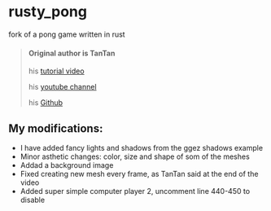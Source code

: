 # rusty_pong
fork of a pong game written in rust

> #### Original author is TanTan
> his [tutorial video](https://youtu.be/TUE_HSgQiG0)
>
> his [youtube channel](https://www.youtube.com/channel/UChl_NKOs1qqh_x7yJfaDpDw)
>
> his [Github](https://github.com/TanTanDev)


## My modifications:

- I have added fancy lights and shadows from the ggez shadows example
- Minor asthetic changes: color, size and shape of som of the meshes
- Addad a background image
- Fixed creating new mesh every frame, as TanTan said at the end of the video
- Added super simple computer player 2, uncomment line 440-450 to disable 

